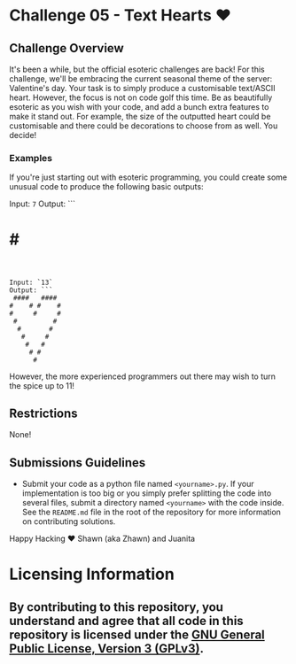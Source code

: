 # Challenge 05 - Text Hearts ❤

## Challenge Overview

It's been a while, but the official esoteric challenges are back! For this challenge, we'll be embracing the current seasonal theme of the server: Valentine's day. Your task is to simply produce a customisable text/ASCII heart. However, the focus is not on code golf this time. Be as beautifully esoteric as you wish with your code, and add a bunch extra features to make it stand out. For example, the size of the outputted heart could be customisable and there could be decorations to choose from as well. You decide!

### Examples

If you're just starting out with esoteric programming, you could create some unusual code to produce the following basic outputs:

Input: `7`
Output: ```
 ## ##
#  #  #
#     #
 #   #
  # #
   #
```

Input: `13`
Output: ```
 ####   ####
#    # #    #
#     #     #
 #         #
  #       #
   #     #
    #   #
     # #
      #
```

However, the more experienced programmers out there may wish to turn the spice up to 11!

## Restrictions

None!

## Submissions Guidelines

* Submit your code as a python file named `<yourname>.py`. If your implementation is too big or you simply prefer splitting the code into several files, submit a directory named `<yourname>` with the code inside. See the `README.md` file in the root of the repository for more information on contributing solutions.

Happy Hacking ❤️ Shawn (aka Zhawn) and Juanita

# Licensing Information

## By contributing to this repository, you understand and agree that all code in this repository is licensed under the [GNU General Public License, Version 3 (GPLv3)](https://www.gnu.org/licenses/gpl-3.0.html).
